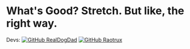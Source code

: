 # What's Good? Stretch. But like, the right way.
Devs:
[![GitHub RealDogDad](https://img.shields.io/badge/GitHub-@RealDogDad-181717?style=for-the-badge&logo=github)](https://github.com/RealDogDad)
[![GitHub Raotrux](https://img.shields.io/badge/GitHub-@Raotrux-181717?style=for-the-badge&logo=github)](https://github.com/Raotrux)